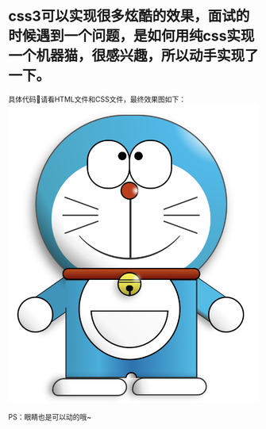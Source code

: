# css3可以实现很多炫酷的效果，面试的时候遇到一个问题，是如何用纯css实现一个机器猫，很感兴趣，所以动手实现了一下。

具体代码请看HTML文件和CSS文件，最终效果图如下：
![roboatCat](jiqimao.png)

PS：眼睛也是可以动的哦~